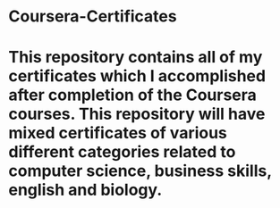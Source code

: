 # Coursera-Certificates
# This repository contains all of my certificates which I accomplished after completion of the Coursera courses. This repository will have mixed certificates of various different categories related to computer science, business skills, english and biology.
